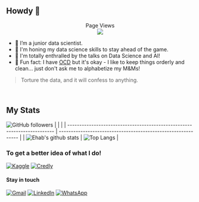 ## Howdy 👋
<p align="center"> 
  Page Views<br>
  <img src="https://profile-counter.glitch.me/aehabv/count.svg" />
</p>


- 🎯 I’m a junior data scientist.
- 🎨 I'm honing my data science skills to stay ahead of the game.
- 🎤 I'm totally enthralled by the talks on Data Science and AI!
- 👾 Fun fact: I have [OCD](https://preview.redd.it/3swu88i1cyxz.jpg?auto=webp&s=4d2bcce9b81cf579bcf1fdfc8f4274c971d35733) but it's okay - I like to keep things orderly and clean... just don't ask me to alphabetize my M&Ms!


> Torture the data, and it will confess to anything. 
  
&nbsp;

## My Stats
![GitHub followers](https://img.shields.io/github/followers/aehabv?style=social)
| | |
| ------------------------------------------------------------------------ | ------------------------------------------------------------- |
| ![Ehab's github stats](https://github-readme-stats.vercel.app/api?username=aehabv&show_icons=true&theme=algolia&count_private=true) | ![Top Langs](https://github-readme-stats.vercel.app/api/top-langs/?username=aehabv&theme=algolia) |


### To get a better idea of what I do!
[![Kaggle](https://img.shields.io/badge/-Kaggle-20BEFF?style=flat&logo=kaggle&logoColor=white "Kaggle")](https://www.kaggle.com/aehabv "Kaggle") 
[![Credly](https://img.shields.io/badge/-Credly-FF6700?style=flat&logo=credly&logoColor=white "Credly")](https://www.credly.com/users/aehabv "Credly")

#### Stay in touch
 [![Gmail](https://img.shields.io/badge/-Gmail-D14836?style=flat&logo=gmail&logoColor=white "Gmail")](mailto:aehab16119@gmail.com "Gmail") [![LinkedIn](https://img.shields.io/badge/-LinkedIn-blue?style=flat&logo=Linkedin&logoColor=white "LinkedIn")](https://www.linkedin.com/in/%C3%A6hab "LinkedIn") [![WhatsApp](https://img.shields.io/badge/-WhatsApp-25D366?style=flat&logo=whatsapp&logoColor=white "WhatsApp")](https://wa.me/+201094860674 "WhatsApp")

